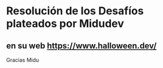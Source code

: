 # Resolución de los Desafíos plateados por Midudev 
## en su web https://www.halloween.dev/

Gracias Midu
